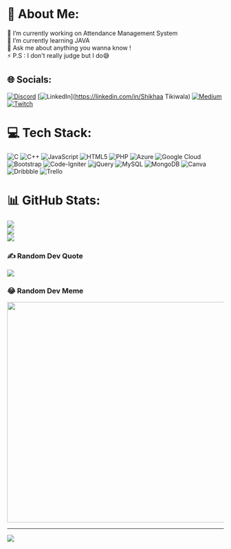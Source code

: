 # 💫 About Me:
🔭 I’m currently working on Attendance Management System<br>🌱 I’m currently learning JAVA<br>💬 Ask me about anything you wanna know !<br>⚡ P.S : I don't really judge but I do😅


## 🌐 Socials:
[![Discord](https://img.shields.io/badge/Discord-%237289DA.svg?logo=discord&logoColor=white)](htttps://discord.gg/#9055) [![LinkedIn](https://img.shields.io/badge/LinkedIn-%230077B5.svg?logo=linkedin&logoColor=white)](https://linkedin.com/in/Shikhaa Tikiwala) [![Medium](https://img.shields.io/badge/Medium-12100E?logo=medium&logoColor=white)](https://medium.com/@@shikhatikiwala) [![Twitch](https://img.shields.io/badge/Twitch-%239146FF.svg?logo=Twitch&logoColor=white)](https://twitch.tv/shikhaa_t44) 

# 💻 Tech Stack:
![C](https://img.shields.io/badge/c-%2300599C.svg?style=plastic&logo=c&logoColor=white) ![C++](https://img.shields.io/badge/c++-%2300599C.svg?style=plastic&logo=c%2B%2B&logoColor=white) ![JavaScript](https://img.shields.io/badge/javascript-%23323330.svg?style=plastic&logo=javascript&logoColor=%23F7DF1E) ![HTML5](https://img.shields.io/badge/html5-%23E34F26.svg?style=plastic&logo=html5&logoColor=white) ![PHP](https://img.shields.io/badge/php-%23777BB4.svg?style=plastic&logo=php&logoColor=white) ![Azure](https://img.shields.io/badge/azure-%230072C6.svg?style=plastic&logo=azure-devops&logoColor=white) ![Google Cloud](https://img.shields.io/badge/Google%20Cloud-%234285F4.svg?style=plastic&logo=google-cloud&logoColor=white) ![Bootstrap](https://img.shields.io/badge/bootstrap-%23563D7C.svg?style=plastic&logo=bootstrap&logoColor=white) ![Code-Igniter](https://img.shields.io/badge/CodeIgniter-%23EF4223.svg?style=plastic&logo=codeIgniter&logoColor=white) ![jQuery](https://img.shields.io/badge/jquery-%230769AD.svg?style=plastic&logo=jquery&logoColor=white) ![MySQL](https://img.shields.io/badge/mysql-%2300f.svg?style=plastic&logo=mysql&logoColor=white) ![MongoDB](https://img.shields.io/badge/MongoDB-%234ea94b.svg?style=plastic&logo=mongodb&logoColor=white) ![Canva](https://img.shields.io/badge/Canva-%2300C4CC.svg?style=plastic&logo=Canva&logoColor=white) ![Dribbble](https://img.shields.io/badge/Dribbble-EA4C89?style=plastic&logo=dribbble&logoColor=white) ![Trello](https://img.shields.io/badge/Trello-%23026AA7.svg?style=plastic&logo=Trello&logoColor=white)
# 📊 GitHub Stats:
![](https://github-readme-stats.vercel.app/api?username=ShikhaaT44&theme=material-palenight&hide_border=true&include_all_commits=true&count_private=true)<br/>
![](https://github-readme-streak-stats.herokuapp.com/?user=ShikhaaT44&theme=material-palenight&hide_border=true)<br/>
![](https://github-readme-stats.vercel.app/api/top-langs/?username=ShikhaaT44&theme=material-palenight&hide_border=true&include_all_commits=true&count_private=true&layout=compact)

### ✍️ Random Dev Quote
![](https://quotes-github-readme.vercel.app/api?type=vetical&theme=tokyonight)

### 😂 Random Dev Meme
<img src="https://random-memer.herokuapp.com/" width="512px"/>

---
[![](https://visitcount.itsvg.in/api?id=ShikhaaT44&icon=1&color=6)](https://visitcount.itsvg.in)

